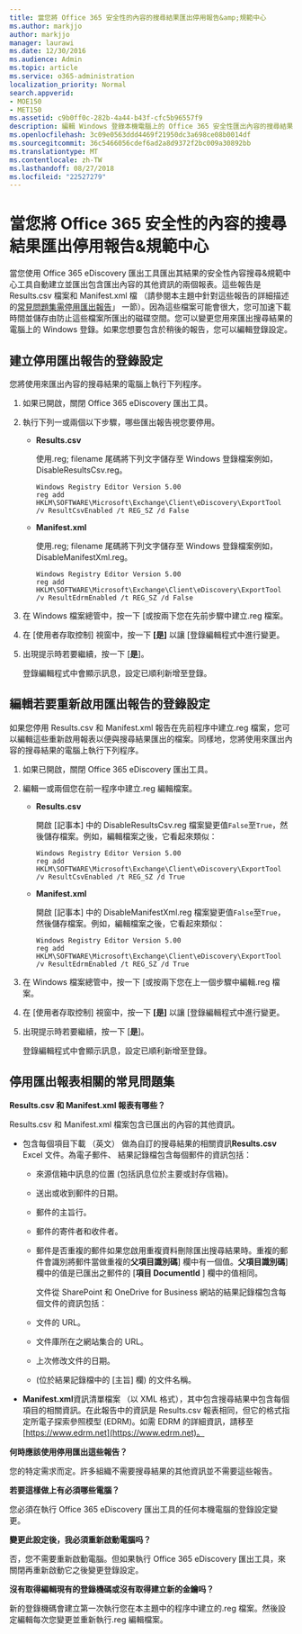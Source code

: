 ```yaml
---
title: 當您將 Office 365 安全性的內容的搜尋結果匯出停用報告&amp;規範中心
ms.author: markjjo
author: markjjo
manager: laurawi
ms.date: 12/30/2016
ms.audience: Admin
ms.topic: article
ms.service: o365-administration
localization_priority: Normal
search.appverid:
- MOE150
- MET150
ms.assetid: c9b0ff0c-282b-4a44-b43f-cfc5b96557f9
description: 編輯 Windows 登錄本機電腦上的 Office 365 安全性匯出內容的搜尋結果時停用報告&amp;Comliance 中心。停用這些報告可加速下載時間及儲存的磁碟空間。
ms.openlocfilehash: 3c09e0563ddd4469f21950dc3a698ce08b0014df
ms.sourcegitcommit: 36c5466056cdef6ad2a8d9372f2bc009a30892bb
ms.translationtype: MT
ms.contentlocale: zh-TW
ms.lasthandoff: 08/27/2018
ms.locfileid: "22527279"
---
```

# <a name="disable-reports-when-you-export-content-search-results-in-the-office-365-security-amp-compliance-center"></a>當您將 Office 365 安全性的內容的搜尋結果匯出停用報告&amp;規範中心

當您使用 Office 365 eDiscovery 匯出工具匯出其結果的安全性內容搜尋&amp;規範中心工具自動建立並匯出包含匯出內容的其他資訊的兩個報表。這些報告是 Results.csv 檔案和 Manifest.xml 檔 （請參閱本主題中針對這些報告的詳細描述的[常見問題集需停用匯出報告](#frequently-asked-questions-about-disabling-export-reports)」 一節）。因為這些檔案可能會很大，您可加速下載時間並儲存由防止這些檔案所匯出的磁碟空間。您可以變更您用來匯出搜尋結果的電腦上的 Windows 登錄。如果您想要包含於稍後的報告，您可以編輯登錄設定。 
  
## <a name="create-registry-settings-to-disable-the-export-reports"></a>建立停用匯出報告的登錄設定

您將使用來匯出內容的搜尋結果的電腦上執行下列程序。
  
1. 如果已開啟，關閉 Office 365 eDiscovery 匯出工具。
    
2. 執行下列一或兩個以下步驟，哪些匯出報告視您要停用。
    
    - **Results.csv**
    
      使用.reg; filename 尾碼將下列文字儲存至 Windows 登錄檔案例如，DisableResultsCsv.reg。
    
      ```
      Windows Registry Editor Version 5.00
      reg add HKLM\SOFTWARE\Microsoft\Exchange\Client\eDiscovery\ExportTool /v ResultCsvEnabled /t REG_SZ /d False 
      ```

    - **Manifest.xml**
    
      使用.reg; filename 尾碼將下列文字儲存至 Windows 登錄檔案例如，DisableManifestXml.reg。
    
      ```
      Windows Registry Editor Version 5.00
      reg add HKLM\SOFTWARE\Microsoft\Exchange\Client\eDiscovery\ExportTool /v ResultEdrmEnabled /t REG_SZ /d False 
      ```

3. 在 Windows 檔案總管中，按一下 [或按兩下您在先前步驟中建立.reg 檔案。
    
4. 在 [使用者存取控制] 視窗中，按一下 **[是]** 以讓 [登錄編輯程式中進行變更。 
    
5. 出現提示時若要繼續，按一下 [**是**]。
    
    登錄編輯程式中會顯示訊息，設定已順利新增至登錄。
  
## <a name="edit-registry-settings-to-re-enable-the-export-reports"></a>編輯若要重新啟用匯出報告的登錄設定

如果您停用 Results.csv 和 Manifest.xml 報告在先前程序中建立.reg 檔案，您可以編輯這些重新啟用報表以便與搜尋結果匯出的檔案。同樣地，您將使用來匯出內容的搜尋結果的電腦上執行下列程序。
  
1. 如果已開啟，關閉 Office 365 eDiscovery 匯出工具。
    
2. 編輯一或兩個您在前一程序中建立.reg 編輯檔案。
    
    - **Results.csv**
    
        開啟 [記事本] 中的 DisableResultsCsv.reg 檔案變更值`False`至`True`，然後儲存檔案。例如，編輯檔案之後，它看起來類似：
    
        ```
        Windows Registry Editor Version 5.00
      reg add HKLM\SOFTWARE\Microsoft\Exchange\Client\eDiscovery\ExportTool /v ResultCsvEnabled /t REG_SZ /d True
        ```

    - **Manifest.xml**
    
        開啟 [記事本] 中的 DisableManifestXml.reg 檔案變更值`False`至`True`，然後儲存檔案。例如，編輯檔案之後，它看起來類似：
    
      ```
      Windows Registry Editor Version 5.00
      reg add HKLM\SOFTWARE\Microsoft\Exchange\Client\eDiscovery\ExportTool /v ResultEdrmEnabled /t REG_SZ /d True
      ```

3. 在 Windows 檔案總管中，按一下 [或按兩下您在上一個步驟中編輯.reg 檔案。
    
4. 在 [使用者存取控制] 視窗中，按一下 **[是]** 以讓 [登錄編輯程式中進行變更。 
    
5. 出現提示時若要繼續，按一下 [**是**]。
    
    登錄編輯程式中會顯示訊息，設定已順利新增至登錄。
  
## <a name="frequently-asked-questions-about-disabling-export-reports"></a>停用匯出報表相關的常見問題集
<a name="faqs"> </a>

 **Results.csv 和 Manifest.xml 報表有哪些？**
  
Results.csv 和 Manifest.xml 檔案包含已匯出的內容的其他資訊。
  
- 包含每個項目下載 （英文） 做為自訂的搜尋結果的相關資訊**Results.csv** Excel 文件。為電子郵件、 結果記錄檔包含每個郵件的資訊包括： 
    
  - 來源信箱中訊息的位置 (包括訊息位於主要或封存信箱)。
    
  - 送出或收到郵件的日期。
    
  - 郵件的主旨行。
    
  - 郵件的寄件者和收件者。
    
  - 郵件是否重複的郵件如果您啟用重複資料刪除匯出搜尋結果時。重複的郵件會識別將郵件當做重複的**父項目識別碼**] 欄中有一個值。**父項目識別碼**] 欄中的值是已匯出之郵件的 [**項目 DocumentId** ] 欄中的值相同。 
    
    文件從 SharePoint 和 OneDrive for Business 網站的結果記錄檔包含每個文件的資訊包括：
    
  - 文件的 URL。
    
  - 文件庫所在之網站集合的 URL。
    
  - 上次修改文件的日期。
    
  - (位於結果記錄檔中的 [主旨] 欄) 的文件名稱。
    
- **Manifest.xml**資訊清單檔案 （以 XML 格式），其中包含搜尋結果中包含每個項目的相關資訊。在此報告中的資訊是 Results.csv 報表相同，但它的格式指定所電子探索參照模型 (EDRM)。如需 EDRM 的詳細資訊，請移至[https://www.edrm.net](https://www.edrm.net)。
    
 **何時應該使用停用匯出這些報告？**
  
您的特定需求而定。許多組織不需要搜尋結果的其他資訊並不需要這些報告。
  
 **若要這樣做上有必須哪些電腦？**
  
 您必須在執行 Office 365 eDiscovery 匯出工具的任何本機電腦的登錄設定變更。 
  
 **變更此設定後，我必須重新啟動電腦吗？**
  
否，您不需要重新啟動電腦。但如果執行 Office 365 eDiscovery 匯出工具，來關閉再重新啟動它之後變更登錄設定。
  
 **沒有取得編輯現有的登錄機碼或沒有取得建立新的金鑰吗？**
  
新的登錄機碼會建立第一次執行您在本主題中的程序中建立的.reg 檔案。然後設定編輯每次您變更並重新執行.reg 編輯檔案。
